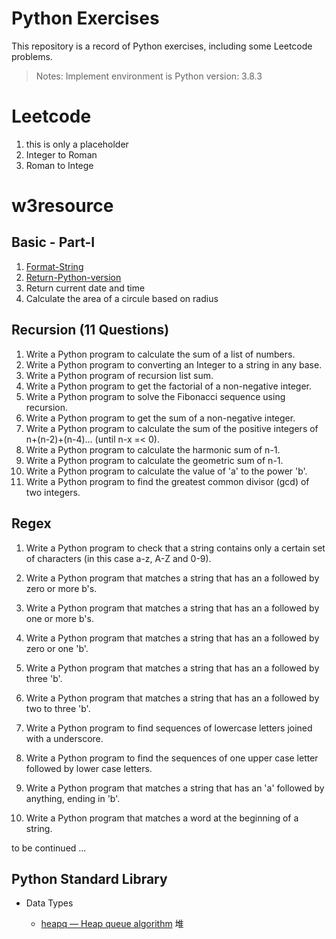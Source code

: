 # Python Exercises

This repository is a record of Python exercises, including some Leetcode problems.

> Notes: Implement environment is Python version: 3.8.3

# Leetcode

1. this is only a placeholder
2. Integer to Roman
3. Roman to Intege

# w3resource

## Basic - Part-I

1. [Format-String](https://www.w3resource.com/python-exercises/python-basic-exercises.php)
2. [Return-Python-version](https://www.w3resource.com/python-exercises/python-basic-exercise-2.php)
3. Return current date and time
4. Calculate the area of a circule based on radius

## Recursion (11 Questions)

1. Write a Python program to calculate the sum of a list of numbers.
2. Write a Python program to converting an Integer to a string in any base.
3. Write a Python program of recursion list sum.
4. Write a Python program to get the factorial of a non-negative integer.
5. Write a Python program to solve the Fibonacci sequence using recursion.
6. Write a Python program to get the sum of a non-negative integer.
7. Write a Python program to calculate the sum of the positive integers of n+(n-2)+(n-4)... (until n-x =< 0).
8. Write a Python program to calculate the harmonic sum of n-1.
9. Write a Python program to calculate the geometric sum of n-1.
10. Write a Python program to calculate the value of 'a' to the power 'b'.
11. Write a Python program to find the greatest common divisor (gcd) of two integers.

## Regex

1. Write a Python program to check that a string contains only a certain set of characters (in this case a-z, A-Z and 0-9).

2. Write a Python program that matches a string that has an a followed by zero or more b's.

3. Write a Python program that matches a string that has an a followed by one or more b's.

4. Write a Python program that matches a string that has an a followed by zero or one 'b'.

5. Write a Python program that matches a string that has an a followed by three 'b'.

6. Write a Python program that matches a string that has an a followed by two to three 'b'.

7. Write a Python program to find sequences of lowercase letters joined with a underscore.

8. Write a Python program to find the sequences of one upper case letter followed by lower case letters.

9. Write a Python program that matches a string that has an 'a' followed by anything, ending in 'b'.

10. Write a Python program that matches a word at the beginning of a string.

to be continued ...

## Python Standard Library

- Data Types

  - [heapq — Heap queue algorithm](https://docs.python.org/3/library/heapq.html) 堆
